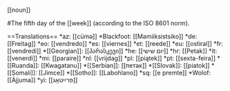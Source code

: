 [[noun]]

#The fifth day of the [[week]] (according to the ISO 8601 norm).

==Translations==
*az: [[cüm&#601;]]
*Blackfoot: [[Mamiiksistsiko]]
*de: [[Freitag]]
*eo: [[vendredo]]
*es: [[viernes]]
*et: [[reede]]
*eu: [[ostiral]]
*fr: [[vendredi]]
*[[Georgian]]: [[პარასკევი]]
*he: [[יום שישי]]
*hr: [[Petak]]
*it: [[venerdì]]
*mi: [[paraire]]
*nl: [[vrijdag]]
*pl: [[piątek]]
*pt: [[sexta-feira]]
*[[Ruanda]]: [[Kwagatanu]]
*[[Serbian]]: [[петак]]
*[[Slovak]]: [[piatok]]
*[[Somali]]: [[Jimce]]
*[[Sotho]]: [[Labohlano]]
*sq: [[e premte]]
*Wolof: [[Àjjuma]]
*yi: [[פרײַטאָג]]